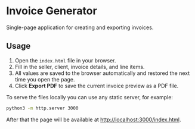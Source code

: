 # Invoice Generator

Single-page application for creating and exporting invoices.

## Usage

1. Open the `index.html` file in your browser.
2. Fill in the seller, client, invoice details, and line items.
3. All values are saved to the browser automatically and restored the next time you open the page.
4. Click **Export PDF** to save the current invoice preview as a PDF file.

To serve the files locally you can use any static server, for example:

```bash
python3 -m http.server 3000
```

After that the page will be available at <http://localhost:3000/index.html>.

